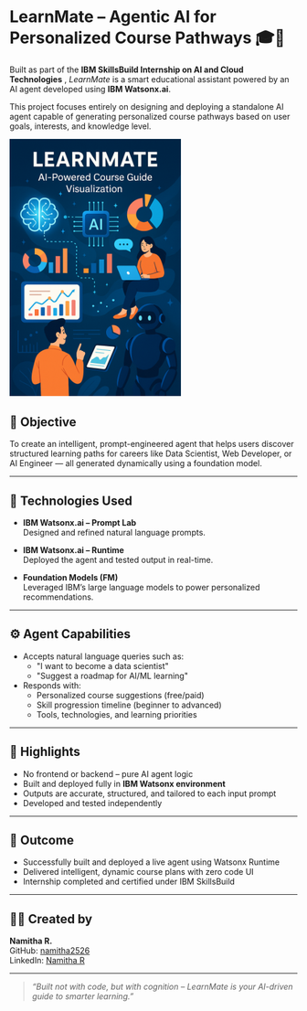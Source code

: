# LearnMate – Agentic AI for Personalized Course Pathways 🎓🤖

Built as part of the **IBM SkillsBuild Internship on AI and Cloud Technologies** , *LearnMate* is a smart educational assistant powered by an AI agent developed using **IBM Watsonx.ai**.

This project focuses entirely on designing and deploying a standalone AI agent capable of generating personalized course pathways based on user goals, interests, and knowledge level.


<img src="images/learnmate.png" alt="LearnMate Agent" width="300"/>


## 🎯 Objective

To create an intelligent, prompt-engineered agent that helps users discover structured learning paths for careers like Data Scientist, Web Developer, or AI Engineer — all generated dynamically using a foundation model.

---

## 🧠 Technologies Used

- **IBM Watsonx.ai – Prompt Lab**  
  Designed and refined natural language prompts.

- **IBM Watsonx.ai – Runtime**  
  Deployed the agent and tested output in real-time.

- **Foundation Models (FM)**  
  Leveraged IBM’s large language models to power personalized recommendations.

---

## ⚙️ Agent Capabilities

- Accepts natural language queries such as:
  - "I want to become a data scientist"
  - "Suggest a roadmap for AI/ML learning"
- Responds with:
  - Personalized course suggestions (free/paid)
  - Skill progression timeline (beginner to advanced)
  - Tools, technologies, and learning priorities

---

## 📌 Highlights

- No frontend or backend – pure AI agent logic
- Built and deployed fully in **IBM Watsonx environment**
- Outputs are accurate, structured, and tailored to each input prompt
- Developed and tested independently

---

## 📜 Outcome

- Successfully built and deployed a live agent using Watsonx Runtime
- Delivered intelligent, dynamic course plans with zero code UI
- Internship completed and certified under IBM SkillsBuild

---

## 👩‍💻 Created by

**Namitha R.**  
GitHub: [namitha2526](https://github.com/namitha2526)  
LinkedIn: [Namitha R](https://www.linkedin.com/in/namitha-r-b52799310/)

---

> *“Built not with code, but with cognition – LearnMate is your AI-driven guide to smarter learning.”*

